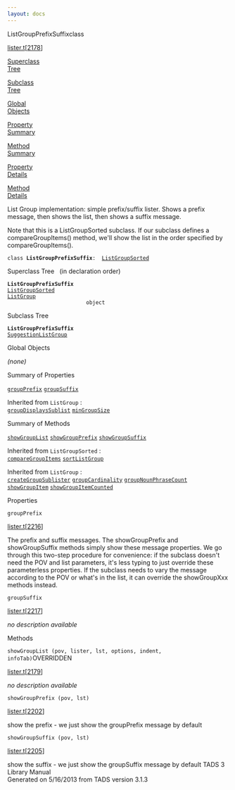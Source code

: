 ```yaml
---
layout: docs
---
```

<span class="title">ListGroupPrefixSuffix</span><span class="type">class</span>

[lister.t](../file/lister.t.html)\[[2178](../source/lister.t.html#2178)\]

[Superclass  
Tree](#_SuperClassTree_)

[Subclass  
Tree](#_SubClassTree_)

[Global  
Objects](#_ObjectSummary_)

[Property  
Summary](#_PropSummary_)

[Method  
Summary](#_MethodSummary_)

[Property  
Details](#_Properties_)

[Method  
Details](#_Methods_)



List Group implementation: simple prefix/suffix lister. Shows a prefix
message, then shows the list, then shows a suffix message.

Note that this is a ListGroupSorted subclass. If our subclass defines a
compareGroupItems() method, we'll show the list in the order specified
by compareGroupItems().

`class `**`ListGroupPrefixSuffix`**` :   `[`ListGroupSorted`](../object/ListGroupSorted.html)



<span id="_SuperClassTree_"></span>



<span class="hdln">Superclass Tree</span>   (in declaration order)



**`ListGroupPrefixSuffix`**  
[`ListGroupSorted`](../object/ListGroupSorted.html)  
[`ListGroup`](../object/ListGroup.html)  
`                         object`  
<span id="_SubClassTree_"></span>



<span class="hdln">Subclass Tree</span>  



**`ListGroupPrefixSuffix`**  
[`SuggestionListGroup`](../object/SuggestionListGroup.html)  
<span id="_ObjectSummary_"></span>



<span class="hdln">Global Objects</span>  



*(none)* <span id="_PropSummary_"></span>



<span class="hdln">Summary of Properties</span>  



[`groupPrefix`](#groupPrefix) [`groupSuffix`](#groupSuffix)



Inherited from `ListGroup` :  
[`groupDisplaysSublist`](../object/ListGroup.html#groupDisplaysSublist) [`minGroupSize`](../object/ListGroup.html#minGroupSize)

<span id="_MethodSummary_"></span>



<span class="hdln">Summary of Methods</span>  



[`showGroupList`](#showGroupList) [`showGroupPrefix`](#showGroupPrefix) [`showGroupSuffix`](#showGroupSuffix)

Inherited from `ListGroupSorted` :  
[`compareGroupItems`](../object/ListGroupSorted.html#compareGroupItems) [`sortListGroup`](../object/ListGroupSorted.html#sortListGroup)

Inherited from `ListGroup` :  
[`createGroupSublister`](../object/ListGroup.html#createGroupSublister) [`groupCardinality`](../object/ListGroup.html#groupCardinality) [`groupNounPhraseCount`](../object/ListGroup.html#groupNounPhraseCount) [`showGroupItem`](../object/ListGroup.html#showGroupItem) [`showGroupItemCounted`](../object/ListGroup.html#showGroupItemCounted)

<span id="_Properties_"></span>



<span class="hdln">Properties</span>  



<span id="groupPrefix"></span>

`groupPrefix`

[lister.t](../file/lister.t.html)\[[2216](../source/lister.t.html#2216)\]



The prefix and suffix messages. The showGroupPrefix and showGroupSuffix
methods simply show these message properties. We go through this
two-step procedure for convenience: if the subclass doesn't need the POV
and list parameters, it's less typing to just override these
parameterless properties. If the subclass needs to vary the message
according to the POV or what's in the list, it can override the
showGroupXxx methods instead.



<span id="groupSuffix"></span>

`groupSuffix`

[lister.t](../file/lister.t.html)\[[2217](../source/lister.t.html#2217)\]



*no description available*



<span id="_Methods_"></span>



<span class="hdln">Methods</span>  



<span id="showGroupList"></span>

`showGroupList (pov, lister, lst, options, indent, infoTab)`<span class="rem">OVERRIDDEN</span>

[lister.t](../file/lister.t.html)\[[2179](../source/lister.t.html#2179)\]



*no description available*



<span id="showGroupPrefix"></span>

`showGroupPrefix (pov, lst)`

[lister.t](../file/lister.t.html)\[[2202](../source/lister.t.html#2202)\]



show the prefix - we just show the groupPrefix message by default



<span id="showGroupSuffix"></span>

`showGroupSuffix (pov, lst)`

[lister.t](../file/lister.t.html)\[[2205](../source/lister.t.html#2205)\]



show the suffix - we just show the groupSuffix message by default
TADS 3 Library Manual  
Generated on 5/16/2013 from TADS version 3.1.3


